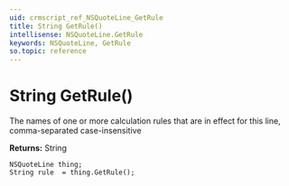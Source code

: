 ```yaml
---
uid: crmscript_ref_NSQuoteLine_GetRule
title: String GetRule()
intellisense: NSQuoteLine.GetRule
keywords: NSQuoteLine, GetRule
so.topic: reference
---
```


# String GetRule()

The names of one or more calculation rules that are in effect for this line, comma-separated case-insensitive

**Returns:** String

```crmscript
NSQuoteLine thing;
String rule  = thing.GetRule();
```


